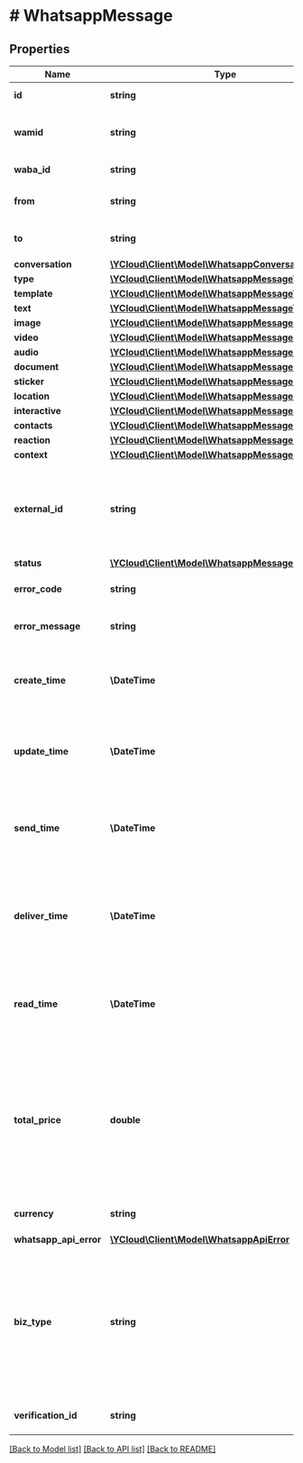 # # WhatsappMessage

## Properties

Name | Type | Description | Notes
------------ | ------------- | ------------- | -------------
**id** | **string** | Unique ID of the message. |
**wamid** | **string** | The original message ID on WhatsApp&#39;s platform. | [optional]
**waba_id** | **string** | WhatsApp Business Account ID. |
**from** | **string** | The sender&#39;s phone number in [E.164](https://en.wikipedia.org/wiki/E.164) format. |
**to** | **string** | The recipient&#39;s phone number in [E.164](https://en.wikipedia.org/wiki/E.164) format. |
**conversation** | [**\YCloud\Client\Model\WhatsappConversation**](WhatsappConversation.md) |  | [optional]
**type** | [**\YCloud\Client\Model\WhatsappMessageType**](WhatsappMessageType.md) |  | [optional]
**template** | [**\YCloud\Client\Model\WhatsappMessageTemplate**](WhatsappMessageTemplate.md) |  | [optional]
**text** | [**\YCloud\Client\Model\WhatsappMessageText**](WhatsappMessageText.md) |  | [optional]
**image** | [**\YCloud\Client\Model\WhatsappMessageMedia**](WhatsappMessageMedia.md) |  | [optional]
**video** | [**\YCloud\Client\Model\WhatsappMessageMedia**](WhatsappMessageMedia.md) |  | [optional]
**audio** | [**\YCloud\Client\Model\WhatsappMessageMedia**](WhatsappMessageMedia.md) |  | [optional]
**document** | [**\YCloud\Client\Model\WhatsappMessageMedia**](WhatsappMessageMedia.md) |  | [optional]
**sticker** | [**\YCloud\Client\Model\WhatsappMessageMedia**](WhatsappMessageMedia.md) |  | [optional]
**location** | [**\YCloud\Client\Model\WhatsappMessageLocation**](WhatsappMessageLocation.md) |  | [optional]
**interactive** | [**\YCloud\Client\Model\WhatsappMessageInteractive**](WhatsappMessageInteractive.md) |  | [optional]
**contacts** | [**\YCloud\Client\Model\WhatsappMessageContact[]**](WhatsappMessageContact.md) |  | [optional]
**reaction** | [**\YCloud\Client\Model\WhatsappMessageReaction**](WhatsappMessageReaction.md) |  | [optional]
**context** | [**\YCloud\Client\Model\WhatsappMessageContext**](WhatsappMessageContext.md) |  | [optional]
**external_id** | **string** | A unique string to reference the object. This can be an order number or similar, and can be used to reconcile the object with your internal systems. | [optional]
**status** | [**\YCloud\Client\Model\WhatsappMessageStatus**](WhatsappMessageStatus.md) |  | [optional]
**error_code** | **string** | Error code when the message status is &#x60;failed&#x60;. | [optional]
**error_message** | **string** | Error message when the message status is &#x60;failed&#x60;. | [optional]
**create_time** | **\DateTime** | The time at which this message is created, formatted in [RFC 3339](https://datatracker.ietf.org/doc/html/rfc3339). e.g., &#x60;2022-06-01T12:00:00.000Z&#x60;. | [optional]
**update_time** | **\DateTime** | The time at which this message is updated, formatted in [RFC 3339](https://datatracker.ietf.org/doc/html/rfc3339). e.g., &#x60;2022-06-01T12:00:00.000Z&#x60;. | [optional]
**send_time** | **\DateTime** | The time at which this message &#x60;status&#x60; changed to &#x60;sent&#x60;, formatted in [RFC 3339](https://datatracker.ietf.org/doc/html/rfc3339). e.g., &#x60;2022-06-01T12:00:00.000Z&#x60;. | [optional]
**deliver_time** | **\DateTime** | The time at which this message &#x60;status&#x60; changed to &#x60;delivered&#x60;, formatted in [RFC 3339](https://datatracker.ietf.org/doc/html/rfc3339). e.g., &#x60;2022-06-01T12:00:00.000Z&#x60;. | [optional]
**read_time** | **\DateTime** | The time at which this message &#x60;status&#x60; changed to &#x60;read&#x60;, formatted in [RFC 3339](https://datatracker.ietf.org/doc/html/rfc3339). e.g., &#x60;2022-06-01T12:00:00.000Z&#x60;. | [optional]
**total_price** | **double** | Total price of this message. **Note: It&#39;s only an estimated price when the &#x60;status&#x60; is &#x60;accepted&#x60; or &#x60;sent&#x60;. It becomes the final price after the message is delivered, i.e., the &#x60;status&#x60; is &#x60;delivered&#x60; or &#x60;read&#x60;.** | [optional]
**currency** | **string** | Price currency. [ISO 4217 currency code](https://en.wikipedia.org/wiki/ISO_4217). | [optional]
**whatsapp_api_error** | [**\YCloud\Client\Model\WhatsappApiError**](WhatsappApiError.md) |  | [optional]
**biz_type** | **string** | This can be either empty or one of &#x60;whatsapp&#x60;, or &#x60;verify&#x60;. Defaults to &#x60;whatsapp&#x60;. - &#x60;whatsapp&#x60;: Indicates that the message is sent via [WhatsApp](https://www.ycloud.com/whatsapp) product. - &#x60;verify&#x60;: Indicates that the message is sent via [Verify](https://www.ycloud.com/verify) product. | [optional]
**verification_id** | **string** | The verification ID. Included only when &#x60;bizType&#x60; is &#x60;verify&#x60;. | [optional]

[[Back to Model list]](../../README.md#models) [[Back to API list]](../../README.md#endpoints) [[Back to README]](../../README.md)
